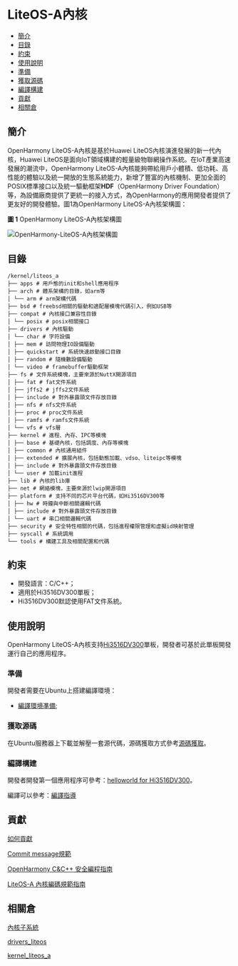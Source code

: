 # LiteOS-A內核<a name="ZH-CN_TOPIC_0000001096612501"></a>

- [簡介](#section11660541593)
- [目錄](#section161941989596)
- [約束](#section119744591305)
- [使用說明](#section741617511812)
- [準備](#section1579912573329)
- [獲取源碼](#section11443189655)
- [編譯構建](#section2081013992812)
- [貢獻](#section1371123476304)
- [相關倉](#section1371113476307)

## 簡介<a name="section11660541593"></a>

OpenHarmony LiteOS-A內核是基於Huawei LiteOS內核演進發展的新一代內核，Huawei LiteOS是面向IoT領域構建的輕量級物聯網操作系統。在IoT產業高速發展的潮流中，OpenHarmony LiteOS-A內核能夠帶給用戶小體積、低功耗、高性能的體驗以及統一開放的生態系統能力，新增了豐富的內核機制、更加全面的POSIX標準接口以及統一驅動框架**HDF**（OpenHarmony Driver Foundation）等，為設備廠商提供了更統一的接入方式，為OpenHarmony的應用開發者提供了更友好的開發體驗。圖1為OpenHarmony LiteOS-A內核架構圖：

**圖 1** OpenHarmony LiteOS-A內核架構圖<a name="fig27311582210"></a>

![](figures/OpenHarmony-LiteOS-A内核架构图.png "OpenHarmony-LiteOS-A內核架構圖")

## 目錄<a name="section161941989596"></a>

```
/kernel/liteos_a
├── apps # 用戶態的init和shell應用程序
├── arch # 體系架構的目錄，如arm等
│ └── arm # arm架構代碼
├── bsd # freebsd相關的驅動和適配層模塊代碼引入，例如USB等
├── compat # 內核接口兼容性目錄
│ └── posix # posix相關接口
├── drivers # 內核驅動
│ └── char # 字符設備
│ ├── mem # 訪問物理IO設備驅動
│ ├── quickstart # 系統快速啟動接口目錄
│ ├── random # 隨機數設備驅動
│ └── video # framebuffer驅動框架
├── fs # 文件系統模塊，主要來源於NuttX開源項目
│ ├── fat # fat文件系統
│ ├── jffs2 # jffs2文件系統
│ ├── include # 對外暴露頭文件存放目錄
│ ├── nfs # nfs文件系統
│ ├── proc # proc文件系統
│ ├── ramfs # ramfs文件系統
│ └── vfs # vfs層
├── kernel # 進程、內存、IPC等模塊
│ ├── base # 基礎內核，包括調度、內存等模塊
│ ├── common # 內核通用組件
│ ├── extended # 擴展內核，包括動態加載、vdso、liteipc等模塊
│ ├── include # 對外暴露頭文件存放目錄
│ └── user # 加載init進程
├── lib # 內核的lib庫
├── net # 網絡模塊，主要來源於lwip開源項目
├── platform # 支持不同的芯片平台代碼，如Hi3516DV300等
│ ├── hw # 時鐘與中斷相關邏輯代碼
│ ├── include # 對外暴露頭文件存放目錄
│ └── uart # 串口相關邏輯代碼
├── security # 安全特性相關的代碼，包括進程權限管理和虛擬id映射管理
├── syscall # 系統調用
└── tools # 構建工具及相關配置和代碼
```

## 約束<a name="section119744591305"></a>

- 開發語言：C/C++；
- 適用於Hi3516DV300單板；
- Hi3516DV300默認使用FAT文件系統。

## 使用說明<a name="section741617511812"></a>

OpenHarmony LiteOS-A內核支持[Hi3516DV300](https://gitee.com/openharmony/docs/blob/master/zh-cn/device-dev/quick-start/quickstart-appendix-hi3516.md)單板，開發者可基於此單板開發運行自己的應用程序。

### 準備<a name="section1579912573329"></a>

開發者需要在Ubuntu上搭建編譯環境：

- [編譯環境凖備](https://gitee.com/openharmony/docs/blob/master/zh-cn/device-dev/quick-start/Readme-CN.md);

### 獲取源碼<a name="section11443189655"></a>

在Ubuntu服務器上下載並解壓一套源代碼，源碼獲取方式參考[源碼獲取](https://gitee.com/openharmony/docs/blob/master/zh-cn/device-dev/get-code/sourcecode-acquire.md)。

### 編譯構建<a name="section2081013992812"></a>

開發者開發第一個應用程序可參考：[helloworld for Hi3516DV300](https://gitee.com/openharmony/docs/blob/master/zh-cn/device-dev/quick-start/quickstart-pkg-3516-helloworld.md)。

編譯可以參考：[編譯指導](https://gitee.com/openharmony/docs/blob/master/zh-cn/device-dev/quick-start/quickstart-pkg-3516-build.md)

## 貢獻<a name="section1371123476304"></a>

[如何貢獻](https://gitee.com/openharmony/docs/blob/HEAD/zh-cn/contribute/%E5%8F%82%E4%B8%8E%E8%B4%A1%E7%8C%AE.md)

[Commit message規範](https://gitee.com/openharmony/kernel_liteos_a/wikis/Commit%20message%20%E8%A7%84%E8%8C%83)

[OpenHarmony C&C++ 安全編程指南](https://gitee.com/openharmony/docs/blob/master/zh-cn/contribute/OpenHarmony-c-cpp-secure-coding-guide.md)

[LiteOS-A 內核編碼規範指南](https://gitee.com/openharmony/kernel_liteos_a/wikis/LiteOS-A%20%E5%86%85%E6%A0%B8%E7%BC%96%E7%A0%81%E8%A7%84%E8%8C%83%E6%8C%87%E5%8D%97)

## 相關倉<a name="section1371113476307"></a>

[內核子系統](https://gitee.com/openharmony/docs/blob/master/zh-cn/readme/%E5%86%85%E6%A0%B8%E5%AD%90%E7%B3%BB%E7%BB%9F.md)

[drivers\_liteos](https://gitee.com/openharmony/drivers_liteos/blob/master/README_zh.md)

[kernel\_liteos\_a](https://gitee.com/openharmony/kernel_liteos_a/blob/master/README_zh-HK.md) 
